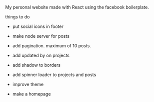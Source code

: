 My personal website made with React using the facebook boilerplate.

things to do
  - put social icons in footer
  - make node server for posts
  - add pagination. maximum of 10 posts.
  - add updated by on projects
  - add shadow to borders
  - add spinner loader to projects and posts

  - improve theme
  - make a homepage